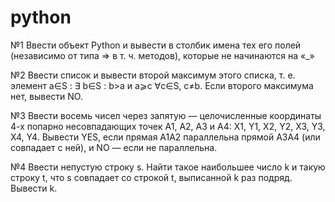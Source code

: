 # python
№1
Ввести объект Python и вывести в столбик имена тех его полей (независимо от типа ⇒ в т. ч. методов), которые не начинаются на «_»

№2
Ввести список и вывести второй максимум этого списка, т. е. элемент a∈S : ∃ b∈S : b>a и a⩾c ∀c∈S, c≠b. Если второго максимума нет, вывести NO.

№3
Ввести восемь чисел через запятую — целочисленные координаты 4-х попарно несовпадающих точек A1, A2, A3 и A4: X1, Y1, X2, Y2, X3, Y3, X4, Y4. Вывести YES, если прямая A1A2 параллельна прямой A3A4 (или совпадает с ней), и NO — если не параллельна.

№4
Ввести непустую строку s. Найти такое наибольшее число k и такую строку t, что s совпадает со строкой t, выписанной k раз подряд. Вывести k.
